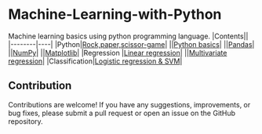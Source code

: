 # Machine-Learning-with-Python
Machine learning basics using python programming language.
|Contents||
|--------|----|
|Python|[Rock,paper,scissor-game](https://github.com/anirudhnayak27/Machine-Learning-with-Python/tree/3f3b36f0878ac71eab0114e11f66bb5deebf19d7/Python)|
||[Python basics](https://github.com/anirudhnayak27/Machine-Learning-with-Python/blob/a3d41ae3d72e2795fb66d0f9c98406cfcb82ade4/Python/Pythonbasics.ipynb)|
||[Pandas](https://github.com/anirudhnayak27/Machine-Learning-with-Python/tree/4690ec699ab2cd8c5e4deab13031814faf9b880a/Python/Pandas)|
||[NumPy](https://github.com/anirudhnayak27/Machine-Learning-with-Python/tree/a6bee4c19dd669ad2bd0956b8962eede1b2cc625/Python/NumPy)|
||[Matplotlib](https://github.com/anirudhnayak27/Machine-Learning-with-Python/tree/ab5231d3d7c6674f80145db6e21e28b6dc787824/Python/Matplotlib)|
|Regression |[Linear regression](https://github.com/anirudhnayak27/Machine-Learning-with-Python/tree/3f3b36f0878ac71eab0114e11f66bb5deebf19d7/Regression/Linear-regression)|
||[Multivariate regression]([https://github.com/anirudhnayak27/Machine-Learning-with-Python/tree/3f3b36f0878ac71eab0114e11f66bb5deebf19d7/Regression/Multivariate-regression](https://github.com/anirudhnayak27/Machine-Learning-with-Python/tree/3d81cb1cdf434c855b5246f91cd92cd426b44f58/Regression/Multivariate-regression))|
|Classification|[Logistic regression & SVM](https://github.com/anirudhnayak27/Machine-Learning-with-Python/blob/4487ce3b60ae83907142bea9604caf00a7376d66/Classification/Binary-classification.ipynb)|

## Contribution
Contributions are welcome! If you have any suggestions, improvements, or bug fixes, please submit a pull request or open an issue on the GitHub repository.
